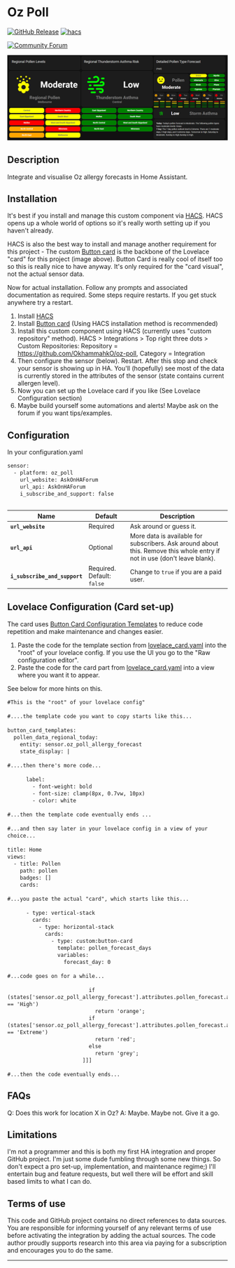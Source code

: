# Oz Poll

[![GitHub Release][releases-shield]][releases]
[![hacs][hacsbadge]][hacs]

[![Community Forum][forum-shield]][forum]

![AllergyCard][AllergyCard]

## Description

Integrate and visualise Oz allergy forecasts in Home Assistant.

## Installation

It's best if you install and manage this custom component via [HACS](https://hacs.xyz/). HACS opens up a whole world of options so it's really worth setting up if you haven't already.

HACS is also the best way to install and manage another requirement for this project - The custom [Button card](https://github.com/custom-cards/button-card)  is the backbone of the Lovelace "card" for this project (image above). Button Card is really cool of itself too so this is really nice to have anyway. It's only required for the "card visual", not the actual sensor data.

Now for actual installation. Follow any prompts and associated documentation as required. Some steps require restarts. If you get stuck anywhere try a restart.

1. Install [HACS](https://hacs.xyz/)
2. Install [Button card](https://github.com/custom-cards/button-card) (Using HACS installation method is recommended)
3. Install this custom component using HACS (currently uses "custom repository" method). HACS > Integrations > Top right three dots > Custom Repositories: Repository = https://github.com/OkhammahkO/oz-poll, Category = Integration
4. Then configure the sensor (below). Restart. After this stop and check your sensor is showing up in HA. You'll (hopefully) see most of the data is currently stored in the attributes of the sensor (state contains current allergen level).
5. Now you can set up the Lovelace card if you like (See Lovelace Configuration section)
7. Maybe build yourself some automations and alerts! Maybe ask on the forum if you want tips/examples. 

## Configuration
In your configuration.yaml
```
sensor:
  - platform: oz_poll
    url_website: AskOnHAForum
    url_api: AskOnHAForum
    i_subscribe_and_support: false
    
```
| **Name**                    | **Default**              | **Description**                         |
|-----------------------------|--------------------------|-----------------------------------------|
| **`url_website`**             | Required                 | Ask around or guess it.                 |
| **`url_api`**                 | Optional                 | More data is available for subscribers. Ask around about this. Remove this whole entry if not in use (don't leave blank). |
| **`i_subscribe_and_support`** | Required. Default: `false` | Change to `true` if you are a paid user.  |


## Lovelace Configuration (Card set-up)
The card uses [Button Card Configuration Templates](https://github.com/custom-cards/button-card#configuration-templates) to reduce code repetition and make maintenance and changes easier.
1. Paste the code for the template section from [lovelace_card.yaml](https://github.com/OkhammahkO/oz-poll/blob/master/lovelace_card.yaml) into the "root" of your lovelace config. If you use the UI you go to the "Raw configuration editor".
2. Paste the code for the card part from [lovelace_card.yaml](https://github.com/OkhammahkO/oz-poll/blob/master/lovelace_card.yaml) into a view where you want it to appear.

See below for more hints on this. 

```
#This is the "root" of your lovelace config"

#....the template code you want to copy starts like this...

button_card_templates:
  pollen_data_regional_today:
    entity: sensor.oz_poll_allergy_forecast
    state_display: |

#....then there's more code...

      label:
        - font-weight: bold
        - font-size: clamp(8px, 0.7vw, 10px)
        - color: white

#...then the template code eventually ends ...

#...and then say later in your lovelace config in a view of your choice...

title: Home
views:
  - title: Pollen
    path: pollen
    badges: []
    cards:

#...you paste the actual "card", which starts like this...

      - type: vertical-stack
        cards:
          - type: horizontal-stack
            cards:
              - type: custom:button-card
                template: pollen_forecast_days
                variables:
                  forecast_day: 0

#...code goes on for a while...

                          if (states['sensor.oz_poll_allergy_forecast'].attributes.pollen_forecast.asthma_data_regional_today[0].value == 'High')
                            return 'orange';
                          if (states['sensor.oz_poll_allergy_forecast'].attributes.pollen_forecast.asthma_data_regional_today[0].value == 'Extreme')
                            return 'red';
                          else
                            return 'grey';
                        ]]]

#...then the code eventually ends...

```

<!---->

## FAQs
Q: Does this work for location X in Oz?
A: Maybe. Maybe not. Give it a go.

## Limitations
I'm not a programmer and this is both my first HA integration and proper GitHub project. I'm just some dude fumbling through some new things. So don't expect a pro set-up, implementation, and maintenance regime;)
I'll entertain bug and feature requests, but well there will be effort and skill based limits to what I can do.

## Terms of use
This code and GitHub project contains no direct references to data sources. You are responsible for informing yourself of any relevant terms of use before activating the integration by adding the actual sources. 
The code author proudly supports research into this area via paying for a subscription and encourages you to do the same.

---


[black]: https://github.com/psf/black
[commits-shield]: https://img.shields.io/github/commit-activity/y/OkhammahkO/oz-poll.svg?style=for-the-badge
[commits]: https://github.com/OkhammahkO/oz-poll/commits/main
[hacs]: https://hacs.xyz
[hacsbadge]: https://img.shields.io/badge/HACS-Custom-orange.svg?style=for-the-badge
[discord-shield]: https://img.shields.io/discord/330944238910963714.svg?style=for-the-badge
[AllergyCard]: AllergyCard.png
[forum-shield]: https://img.shields.io/badge/community-forum-brightgreen.svg?style=for-the-badge
[forum]: https://community.home-assistant.io/
[license-shield]: https://img.shields.io/github/license/OkhammahkO/oz-poll.svg?style=for-the-badge
[maintenance-shield]: https://img.shields.io/badge/maintainer-%40OkhammahkO-blue.svg?style=for-the-badge
[releases-shield]: https://img.shields.io/github/release/OkhammahkO/oz-poll.svg?style=for-the-badge
[releases]: https://github.com/OkhammahkO/oz-poll/releases
[user_profile]: https://github.com/OkhammahkO
